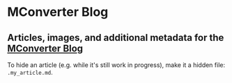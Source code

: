 # MConverter Blog
## Articles, images, and additional metadata for the [MConverter Blog](https://mconverter.eu/blog/)
To hide an article (e.g. while it's still work in progress), make it a hidden file: `.my_article.md`.
